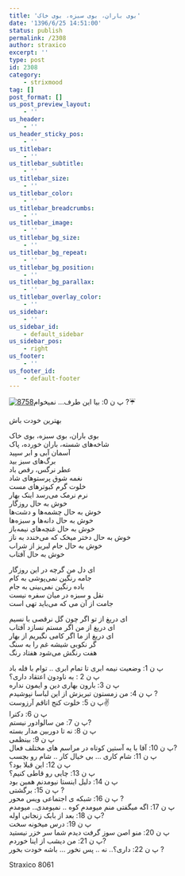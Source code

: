 ```yaml
---
title: 'ﺑﻮﯼ ﺑﺎﺭﺍﻥ، ﺑﻮﯼ ﺳﺒﺰﻩ، ﺑﻮﯼ ﺧﺎﮎ'
date: '1396/6/25 14:51:00'
status: publish
permalink: /2308
author: straxico
excerpt: ''
type: post
id: 2308
category:
    - strixmood
tag: []
post_format: []
us_post_preview_layout:
    - ''
us_header:
    - ''
us_header_sticky_pos:
    - ''
us_titlebar:
    - ''
us_titlebar_subtitle:
    - ''
us_titlebar_size:
    - ''
us_titlebar_color:
    - ''
us_titlebar_breadcrumbs:
    - ''
us_titlebar_image:
    - ''
us_titlebar_bg_size:
    - ''
us_titlebar_bg_repeat:
    - ''
us_titlebar_bg_position:
    - ''
us_titlebar_bg_parallax:
    - ''
us_titlebar_overlay_color:
    - ''
us_sidebar:
    - ''
us_sidebar_id:
    - default_sidebar
us_sidebar_pos:
    - right
us_footer:
    - ''
us_footer_id:
    - default-footer
---
```

[![8758](../../uploads/2016/04/8758-300x256.png)](http://localhost/wp-content/uploads/2016/04/8758.png)پ ن 0: بیا این طرف… نمیخوام ?☔

بهترین خودت باش

ﺑﻮﯼ ﺑﺎﺭﺍﻥ، ﺑﻮﯼ ﺳﺒﺰﻩ، ﺑﻮﯼ ﺧﺎﮎ  
ﺷﺎﺧﻪﻫﺎﯼ ﺷﺴﺘﻪ، ﺑﺎﺭﺍﻥ ﺧﻮﺭﺩﻩ، ﭘﺎﮎ  
ﺁﺳﻤﺎﻥ ﺁﺑﯽ ﻭ ﺍﺑﺮ ﺳﭙﯿﺪ  
ﺑﺮﮒﻫﺎﯼ ﺳﺒﺰ ﺑﯿﺪ  
ﻋﻄﺮ ﻧﺮﮔﺲ، ﺭﻗﺺ ﺑﺎﺩ  
ﻧﻐﻤﻪ ﺷﻮﻕ ﭘﺮﺳﺘﻮﻫﺎﯼ ﺷﺎﺩ  
ﺧﻠﻮﺕ ﮔﺮﻡ ﮐﺒﻮﺗﺮﻫﺎﯼ ﻣﺴﺖ  
ﻧﺮﻡ ﻧﺮﻣﮏ ﻣﯽﺭﺳﺪ ﺍﯾﻨﮏ ﺑﻬﺎﺭ  
ﺧﻮﺵ ﺑﻪ ﺣﺎﻝ ﺭﻭﺯﮔﺎﺭ  
ﺧﻮﺵ ﺑﻪ ﺣﺎﻝ ﭼﺸﻤﻪﻫﺎ ﻭ ﺩﺷﺖﻫﺎ  
ﺧﻮﺵ ﺑﻪ ﺣﺎﻝ ﺩﺍﻧﻪﻫﺎ ﻭ ﺳﺒﺰﻩﻫﺎ  
ﺧﻮﺵ ﺑﻪ ﺣﺎﻝ ﻏﻨﭽﻪﻫﺎﯼ ﻧﯿﻤﻪﺑﺎﺯ  
ﺧﻮﺵ ﺑﻪ ﺣﺎﻝ ﺩﺧﺘﺮ ﻣﯿﺨﮏ ﮐﻪ ﻣﯽﺧﻨﺪﺩ ﺑﻪ ﻧﺎﺯ  
ﺧﻮﺵ ﺑﻪ ﺣﺎﻝ ﺟﺎﻡ ﻟﺒﺮﯾﺰ ﺍﺯ ﺷﺮﺍﺏ  
ﺧﻮﺵ ﺑﻪ ﺣﺎﻝ ﺁﻓﺘﺎﺏ

ﺍﯼ ﺩﻝ ﻣﻦ ﮔﺮﭼﻪ ﺩﺭ ﺍﯾﻦ ﺭﻭﺯﮔﺎﺭ  
ﺟﺎﻣﻪ ﺭﻧﮕﯿﻦ ﻧﻤﯽﭘﻮﺷﯽ ﺑﻪ ﮐﺎﻡ  
ﺑﺎﺩﻩ ﺭﻧﮕﯿﻦ ﻧﻤﯽﺑﯿﻨﯽ ﺑﻪ ﺟﺎﻡ  
ﻧﻘﻞ ﻭ ﺳﺒﺰﻩ ﺩﺭ ﻣﯿﺎﻥ ﺳﻔﺮﻩ ﻧﯿﺴﺖ  
ﺟﺎﻣﺖ ﺍﺯ ﺁﻥ ﻣﯽ ﮐﻪ ﻣﯽﺑﺎﯾﺪ ﺗﻬﯽ ﺍﺳﺖ

ﺍﯼ ﺩﺭﯾﻎ ﺍﺯ ﺗﻮ ﺍﮔﺮ ﭼﻮﻥ ﮔﻞ ﻧﺮﻗﺼﯽ ﺑﺎ ﻧﺴﯿﻢ  
ﺍﯼ ﺩﺭﯾﻎ ﺍﺯ ﻣﻦ ﺍﮔﺮ ﻣﺴﺘﻢ ﻧﺴﺎﺯﺩ ﺁﻓﺘﺎﺏ  
ﺍﯼ ﺩﺭﯾﻎ ﺍﺯ ﻣﺎ ﺍﮔﺮ ﮐﺎﻣﯽ ﻧﮕﯿﺮﯾﻢ ﺍﺯ ﺑﻬﺎﺭ  
ﮔﺮ ﻧﮑﻮﺑﯽ ﺷﯿﺸﻪ ﻏﻢ ﺭﺍ ﺑﻪ ﺳﻨﮓ  
ﻫﻔﺖ ﺭﻧﮕﺶ ﻣﯽﺷﻮﺩ ﻫﻔﺘﺎﺩ ﺭﻧﮓ

پ ن 1: وضعیت نیمه ابری تا تمام ابری .. توام با فله باد  
پ ن 2 : به ناودون اعتقاد داری؟  
پ ن 3: بارون بهاری دین و ایمون نداره  
پ ن 4: من زمستون تبریزش از این لباسا نپوشیدم ?  
پ ن 5: خلوت کنج اتاقم آرزوست✌  
پ ن 6: دکترا  
پ ن 7: من سالوادور نیستم?  
پ ن 8: نه تا دوربین مدار بسته  
پ ن 9: بینظمی  
پ ن 10: آقا با یه آستین کوتاه در مراسم های مختلف فعال?  
پ ن 11: شام کاری … بی خیال کار .. شام رو بچسب  
پ ن 12: این قبلا بود؟  
پ ن 13: چایی رو قاطی کنیم؟  
پ ن 14: دلیل اینستا نیومدنم همین بود  
پ ن 15: برگشتی ?  
پ ن 16: شبکه ی اجتماعی ویس محور ?  
پ ن 17: اگه میگفتی منم میومدم کوه .. نمیومدی.. میومدم  
پ ن 18: بعد از بابک زنجانی اوله?  
پ ن 19: درس میخونه سخت  
پ ن 20: منو اصن سوز گرفت دیدم شما سر خزر نیستید  
پ ن 21: من دیشب از اینا خوردم?  
پ ن 22: داری؟.. نه .. پس نخور … باشه خودت بخور ?

Straxico 8061